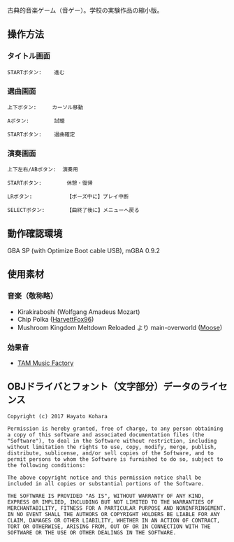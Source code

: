 古典的音楽ゲーム（音ゲー）。学校の実験作品の縮小版。

## 操作方法

### タイトル画面

    STARTボタン:    進む

### 選曲画面

    上下ボタン:     カーソル移動

    Aボタン:        試聴

    STARTボタン:    選曲確定

### 演奏画面

    上下左右/ABボタン:  演奏用

    STARTボタン:        休憩・復帰

    LRボタン:           【ポーズ中に】プレイ中断

    SELECTボタン:       【曲終了後に】メニューへ戻る

## 動作確認環境

GBA SP (with Optimize Boot cable USB), mGBA 0.9.2

## 使用素材

### 音楽（敬称略）

- Kirakiraboshi (Wolfgang Amadeus Mozart)
- Chip Polka ([HarvettFox96](www.smwcentral.net/?p=profile&id=9069))
- Mushroom Kingdom Meltdown Reloaded より main-overworld ([Moose](www.smwcentral.net/?p=profile&id=12473))

### 効果音

- [TAM Music Factory](www.tam-music.com)

## OBJドライバとフォント（文字部分）データのライセンス

```
Copyright (c) 2017 Hayato Kohara

Permission is hereby granted, free of charge, to any person obtaining a copy of this software and associated documentation files (the "Software"), to deal in the Software without restriction, including without limitation the rights to use, copy, modify, merge, publish, distribute, sublicense, and/or sell copies of the Software, and to permit persons to whom the Software is furnished to do so, subject to the following conditions:

The above copyright notice and this permission notice shall be included in all copies or substantial portions of the Software.

THE SOFTWARE IS PROVIDED "AS IS", WITHOUT WARRANTY OF ANY KIND, EXPRESS OR IMPLIED, INCLUDING BUT NOT LIMITED TO THE WARRANTIES OF MERCHANTABILITY, FITNESS FOR A PARTICULAR PURPOSE AND NONINFRINGEMENT. IN NO EVENT SHALL THE AUTHORS OR COPYRIGHT HOLDERS BE LIABLE FOR ANY CLAIM, DAMAGES OR OTHER LIABILITY, WHETHER IN AN ACTION OF CONTRACT, TORT OR OTHERWISE, ARISING FROM, OUT OF OR IN CONNECTION WITH THE SOFTWARE OR THE USE OR OTHER DEALINGS IN THE SOFTWARE.
```
